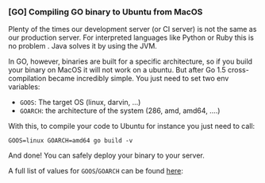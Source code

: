 ### [GO] Compiling GO binary to Ubuntu from MacOS

Plenty of the times our development server (or CI server) is not the same
as our production server. For interpreted languages like Python or Ruby this is no problem .
Java solves it by using the JVM.

In GO, however, binaries are built for a specific architecture, so if you build
your binary on MacOS it will not work on a ubuntu. But after Go 1.5 cross-compilation
became incredibly simple. You just need to set two env variables:

* `GOOS`: The target OS (linux, darvin, ...)
* `GOARCH`: the architecture of the system (286, amd, amd64, ....)

With this, to compile your code to Ubuntu for instance you just need to call:

```
GOOS=linux GOARCH=amd64 go build -v
```

And done! You can safely deploy your binary to your server.

A full list of values for `GOOS`/`GOARCH` can be found [here](https://golang.org/doc/install/source#environment):
